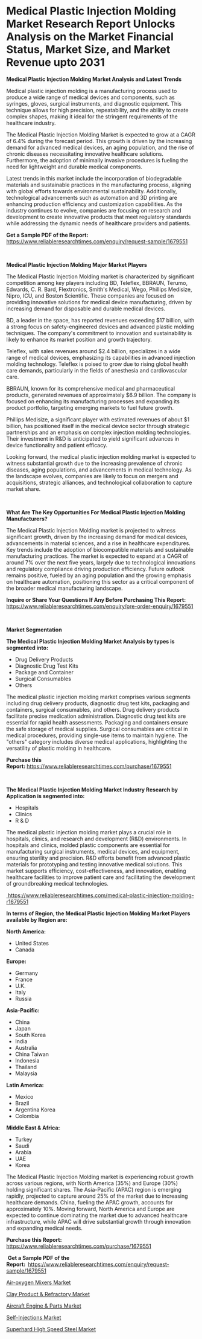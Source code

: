 <p><h1>Medical Plastic Injection Molding Market Research Report Unlocks Analysis on the Market Financial Status, Market Size, and Market Revenue upto 2031</h1></p><p><strong>Medical Plastic Injection Molding Market Analysis and Latest Trends</strong></p>
<p><p>Medical plastic injection molding is a manufacturing process used to produce a wide range of medical devices and components, such as syringes, gloves, surgical instruments, and diagnostic equipment. This technique allows for high precision, repeatability, and the ability to create complex shapes, making it ideal for the stringent requirements of the healthcare industry. </p><p>The Medical Plastic Injection Molding Market is expected to grow at a CAGR of 6.4% during the forecast period. This growth is driven by the increasing demand for advanced medical devices, an aging population, and the rise of chronic diseases necessitating innovative healthcare solutions. Furthermore, the adoption of minimally invasive procedures is fueling the need for lightweight and durable medical components. </p><p>Latest trends in this market include the incorporation of biodegradable materials and sustainable practices in the manufacturing process, aligning with global efforts towards environmental sustainability. Additionally, technological advancements such as automation and 3D printing are enhancing production efficiency and customization capabilities. As the industry continues to evolve, companies are focusing on research and development to create innovative products that meet regulatory standards while addressing the dynamic needs of healthcare providers and patients.</p></p>
<p><strong>Get a Sample PDF of the Report:&nbsp;</strong> <a href="https://www.reliableresearchtimes.com/enquiry/request-sample/1679551?utm_campaign=1593&utm_medium=2&utm_source=Github&utm_content=ia&utm_term=14102024&utm_id=medical-plastic-injection-molding">https://www.reliableresearchtimes.com/enquiry/request-sample/1679551</a></p>
<p>&nbsp;</p>
<p><strong>Medical Plastic Injection Molding Major Market Players</strong></p>
<p><p>The Medical Plastic Injection Molding market is characterized by significant competition among key players including BD, Teleflex, BBRAUN, Terumo, Edwards, C. R. Bard, Flextronics, Smith's Medical, Wego, Phillips Medisize, Nipro, ICU, and Boston Scientific. These companies are focused on providing innovative solutions for medical device manufacturing, driven by increasing demand for disposable and durable medical devices. </p><p>BD, a leader in the space, has reported revenues exceeding $17 billion, with a strong focus on safety-engineered devices and advanced plastic molding techniques. The company's commitment to innovation and sustainability is likely to enhance its market position and growth trajectory.</p><p>Teleflex, with sales revenues around $2.4 billion, specializes in a wide range of medical devices, emphasizing its capabilities in advanced injection molding technology. Teleflex is poised to grow due to rising global health care demands, particularly in the fields of anesthesia and cardiovascular care.</p><p>BBRAUN, known for its comprehensive medical and pharmaceutical products, generated revenues of approximately $6.9 billion. The company is focused on enhancing its manufacturing processes and expanding its product portfolio, targeting emerging markets to fuel future growth. </p><p>Phillips Medisize, a significant player with estimated revenues of about $1 billion, has positioned itself in the medical device sector through strategic partnerships and an emphasis on complex injection molding technologies. Their investment in R&D is anticipated to yield significant advances in device functionality and patient efficacy.</p><p>Looking forward, the medical plastic injection molding market is expected to witness substantial growth due to the increasing prevalence of chronic diseases, aging populations, and advancements in medical technology. As the landscape evolves, companies are likely to focus on mergers and acquisitions, strategic alliances, and technological collaboration to capture market share.</p></p>
<p>&nbsp;</p>
<p><strong>What Are The Key Opportunities For Medical Plastic Injection Molding Manufacturers?</strong></p>
<p><p>The Medical Plastic Injection Molding market is projected to witness significant growth, driven by the increasing demand for medical devices, advancements in material sciences, and a rise in healthcare expenditures. Key trends include the adoption of biocompatible materials and sustainable manufacturing practices. The market is expected to expand at a CAGR of around 7% over the next five years, largely due to technological innovations and regulatory compliance driving production efficiency. Future outlook remains positive, fueled by an aging population and the growing emphasis on healthcare automation, positioning this sector as a critical component of the broader medical manufacturing landscape.</p></p>
<p><strong>Inquire or Share Your Questions If Any Before Purchasing This Report:</strong> <a href="https://www.reliableresearchtimes.com/enquiry/pre-order-enquiry/1679551?utm_campaign=1593&utm_medium=2&utm_source=Github&utm_content=ia&utm_term=14102024&utm_id=medical-plastic-injection-molding">https://www.reliableresearchtimes.com/enquiry/pre-order-enquiry/1679551</a></p>
<p>&nbsp;</p>
<p><strong>Market Segmentation</strong></p>
<p><strong>The Medical Plastic Injection Molding Market Analysis by types is segmented into:</strong></p>
<p><ul><li>Drug Delivery Products</li><li>Diagnostic Drug Test Kits</li><li>Package and Container</li><li>Surgical Consumables</li><li>Others</li></ul></p>
<p><p>The medical plastic injection molding market comprises various segments including drug delivery products, diagnostic drug test kits, packaging and containers, surgical consumables, and others. Drug delivery products facilitate precise medication administration. Diagnostic drug test kits are essential for rapid health assessments. Packaging and containers ensure the safe storage of medical supplies. Surgical consumables are critical in medical procedures, providing single-use items to maintain hygiene. The "others" category includes diverse medical applications, highlighting the versatility of plastic molding in healthcare.</p></p>
<p><strong>Purchase this Report:&nbsp;</strong><a href="https://www.reliableresearchtimes.com/purchase/1679551?utm_campaign=1593&utm_medium=2&utm_source=Github&utm_content=ia&utm_term=14102024&utm_id=medical-plastic-injection-molding">https://www.reliableresearchtimes.com/purchase/1679551</a></p>
<p>&nbsp;</p>
<p><strong>The Medical Plastic Injection Molding Market Industry Research by Application is segmented into:</strong></p>
<p><ul><li>Hospitals</li><li>Clinics</li><li>R & D</li></ul></p>
<p><p>The medical plastic injection molding market plays a crucial role in hospitals, clinics, and research and development (R&D) environments. In hospitals and clinics, molded plastic components are essential for manufacturing surgical instruments, medical devices, and equipment, ensuring sterility and precision. R&D efforts benefit from advanced plastic materials for prototyping and testing innovative medical solutions. This market supports efficiency, cost-effectiveness, and innovation, enabling healthcare facilities to improve patient care and facilitating the development of groundbreaking medical technologies.</p></p>
<p><a href="https://www.reliableresearchtimes.com/medical-plastic-injection-molding-r1679551?utm_campaign=1593&utm_medium=2&utm_source=Github&utm_content=ia&utm_term=14102024&utm_id=medical-plastic-injection-molding">&nbsp;https://www.reliableresearchtimes.com/medical-plastic-injection-molding-r1679551</a></p>
<p><strong>In terms of Region, the Medical Plastic Injection Molding Market Players available by Region are:</strong></p>
<p>
    <p> <strong> North America: </strong>
        <ul>
            <li>United States</li>
            <li>Canada</li>
        </ul>
        </p> 
    <p> <strong> Europe: </strong>
        <ul>
            <li>Germany</li>
            <li>France</li>
            <li>U.K.</li>
            <li>Italy</li>
            <li>Russia</li>
        </ul>
        </p> 
    <p> <strong> Asia-Pacific: </strong>
        <ul>
            <li>China</li>
            <li>Japan</li>
            <li>South Korea</li>
            <li>India</li>
            <li>Australia</li>
            <li>China Taiwan</li>
            <li>Indonesia</li>
            <li>Thailand</li>
            <li>Malaysia</li>
        </ul>
        </p> 
    <p> <strong> Latin America: </strong>
        <ul>
            <li>Mexico</li>
            <li>Brazil</li>
            <li>Argentina Korea</li>
            <li>Colombia</li>
        </ul>
        </p> 
    <p> <strong> Middle East & Africa: </strong>
        <ul>
            <li>Turkey</li>
            <li>Saudi</li>
            <li>Arabia</li>
            <li>UAE</li>
            <li>Korea</li>
        </ul>
    </p>
    </p>
<p><p>The Medical Plastic Injection Molding market is experiencing robust growth across various regions, with North America (35%) and Europe (30%) holding significant shares. The Asia-Pacific (APAC) region is emerging rapidly, projected to capture around 25% of the market due to increasing healthcare demands. China, fueling the APAC growth, accounts for approximately 10%. Moving forward, North America and Europe are expected to continue dominating the market due to advanced healthcare infrastructure, while APAC will drive substantial growth through innovation and expanding medical needs.</p></p>
<p><strong>Purchase this Report: </strong><a href="https://www.reliableresearchtimes.com/purchase/1679551?utm_campaign=1593&utm_medium=2&utm_source=Github&utm_content=ia&utm_term=14102024&utm_id=medical-plastic-injection-molding">https://www.reliableresearchtimes.com/purchase/1679551</a></p>
<p>&nbsp;<strong>Get a Sample PDF of the Report:&nbsp;&nbsp;</strong><a href="https://www.reliableresearchtimes.com/enquiry/request-sample/1679551?utm_campaign=1593&utm_medium=2&utm_source=Github&utm_content=ia&utm_term=14102024&utm_id=medical-plastic-injection-molding">https://www.reliableresearchtimes.com/enquiry/request-sample/1679551</a></p>
<p><strong></strong></p>
<p><p><a href="https://www.linkedin.com/pulse/air-oxygen-mixers-industry-insights-report-analyzing-market-trends-qdunf?utm_campaign=1593&utm_medium=2&utm_source=Github&utm_content=ia&utm_term=14102024&utm_id=medical-plastic-injection-molding">Air-oxygen Mixers Market</a></p><p><a href="https://www.linkedin.com/pulse/digital-transformation-clay-product-refractory-industry-market-uo3ae?utm_campaign=1593&utm_medium=2&utm_source=Github&utm_content=ia&utm_term=14102024&utm_id=medical-plastic-injection-molding">Clay Product & Refractory Market</a></p><p><a href="https://www.linkedin.com/pulse/evolution-aircraft-engine-parts-market-key-shifts-from-cttzf?utm_campaign=1593&utm_medium=2&utm_source=Github&utm_content=ia&utm_term=14102024&utm_id=medical-plastic-injection-molding">Aircraft Engine & Parts Market</a></p><p><a href="https://www.linkedin.com/pulse/self-injections-market-navigating-challenges-unlocking-potential-5tbaf?utm_campaign=1593&utm_medium=2&utm_source=Github&utm_content=ia&utm_term=14102024&utm_id=medical-plastic-injection-molding">Self-Injections Market</a></p><p><a href="https://www.linkedin.com/pulse/superhard-high-speed-steel-market-emerging-trends-future-xkvrf?utm_campaign=1593&utm_medium=2&utm_source=Github&utm_content=ia&utm_term=14102024&utm_id=medical-plastic-injection-molding">Superhard High Speed Steel Market</a></p></p>